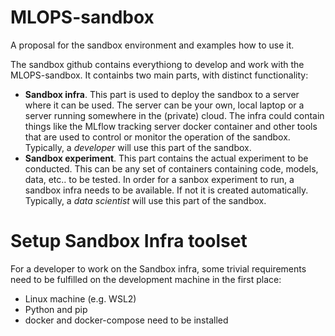# MLOPS-sandbox
A proposal for the sandbox environment and examples how to use it.

The sandbox github contains everythiong to develop and work with the MLOPS-sandbox. It containbs two main parts, with distinct functionality:
- __Sandbox infra__. This part is used to deploy the sandbox to a server where it can be used. The server can be your own, local laptop or a server running somewhere in the (private) cloud. The infra could contain things like the MLflow tracking server docker container and other tools that are used to control or monitor the operation of the sandbox. Typically, a _developer_ will use this part of the sandbox.
- __Sandbox experiment__. This part contains the actual experiment to be conducted. This can be any set of containers containing code, models, data, etc.. to be tested. In order for a sanbox experiment to run, a sandbox infra needs to be available. If not it is created automatically. Typically, a _data scientist_ will use this part of the sandbox.

# Setup Sandbox Infra toolset
 For a developer to work on the Sandbox infra, some trivial requirements need to be fulfilled on the development machine in the first place:
- Linux machine (e.g. WSL2) 
- Python and pip
- docker and docker-compose need to be installed









